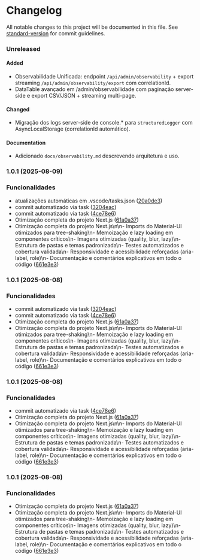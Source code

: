 # Changelog

All notable changes to this project will be documented in this file. See [standard-version](https://github.com/conventional-changelog/standard-version) for commit guidelines.

### Unreleased

#### Added
- Observabilidade Unificada: endpoint `/api/admin/observability` + export streaming `/api/admin/observability/export` com correlationId.
- DataTable avançado em /admin/observabilidade com paginação server-side e export CSV/JSON + streaming multi-page.

#### Changed
- Migração dos logs server-side de console.* para `structuredLogger` com AsyncLocalStorage (correlationId automático).

#### Documentation
- Adicionado `docs/observability.md` descrevendo arquitetura e uso.

### 1.0.1 (2025-08-09)


### Funcionalidades

* atualizações automáticas em .vscode/tasks.json ([20a0de3](https://github.com/FelipeMartini/SiteMetodoAtuarial/commit/20a0de3004993600bfac0e49ee09dccde79e07c9))
* commit automatizado via task ([3204eac](https://github.com/FelipeMartini/SiteMetodoAtuarial/commit/3204eac9ccbb14a9f0ffcecbf554695b7a7cbd22))
* commit automatizado via task ([4ce78e6](https://github.com/FelipeMartini/SiteMetodoAtuarial/commit/4ce78e651238504dd55db8dd88bf1112856e865a))
* Otimização completa do projeto Next.js ([61a0a37](https://github.com/FelipeMartini/SiteMetodoAtuarial/commit/61a0a3705b90b73d32a5d5237a1cfc9702e8ea5b))
* Otimização completa do projeto Next.js\n\n- Imports do Material-UI otimizados para tree-shaking\n- Memoização e lazy loading em componentes críticos\n- Imagens otimizadas (quality, blur, lazy)\n- Estrutura de pastas e temas padronizada\n- Testes automatizados e cobertura validada\n- Responsividade e acessibilidade reforçadas (aria-label, role)\n- Documentação e comentários explicativos em todo o código ([661e3e3](https://github.com/FelipeMartini/SiteMetodoAtuarial/commit/661e3e324fdc958dcbc85c492c9dba64b4758b25))

### 1.0.1 (2025-08-08)


### Funcionalidades

* commit automatizado via task ([3204eac](https://github.com/FelipeMartini/SiteMetodoAtuarial/commit/3204eac9ccbb14a9f0ffcecbf554695b7a7cbd22))
* commit automatizado via task ([4ce78e6](https://github.com/FelipeMartini/SiteMetodoAtuarial/commit/4ce78e651238504dd55db8dd88bf1112856e865a))
* Otimização completa do projeto Next.js ([61a0a37](https://github.com/FelipeMartini/SiteMetodoAtuarial/commit/61a0a3705b90b73d32a5d5237a1cfc9702e8ea5b))
* Otimização completa do projeto Next.js\n\n- Imports do Material-UI otimizados para tree-shaking\n- Memoização e lazy loading em componentes críticos\n- Imagens otimizadas (quality, blur, lazy)\n- Estrutura de pastas e temas padronizada\n- Testes automatizados e cobertura validada\n- Responsividade e acessibilidade reforçadas (aria-label, role)\n- Documentação e comentários explicativos em todo o código ([661e3e3](https://github.com/FelipeMartini/SiteMetodoAtuarial/commit/661e3e324fdc958dcbc85c492c9dba64b4758b25))

### 1.0.1 (2025-08-08)


### Funcionalidades

* commit automatizado via task ([4ce78e6](https://github.com/FelipeMartini/SiteMetodoAtuarial/commit/4ce78e651238504dd55db8dd88bf1112856e865a))
* Otimização completa do projeto Next.js ([61a0a37](https://github.com/FelipeMartini/SiteMetodoAtuarial/commit/61a0a3705b90b73d32a5d5237a1cfc9702e8ea5b))
* Otimização completa do projeto Next.js\n\n- Imports do Material-UI otimizados para tree-shaking\n- Memoização e lazy loading em componentes críticos\n- Imagens otimizadas (quality, blur, lazy)\n- Estrutura de pastas e temas padronizada\n- Testes automatizados e cobertura validada\n- Responsividade e acessibilidade reforçadas (aria-label, role)\n- Documentação e comentários explicativos em todo o código ([661e3e3](https://github.com/FelipeMartini/SiteMetodoAtuarial/commit/661e3e324fdc958dcbc85c492c9dba64b4758b25))

### 1.0.1 (2025-08-08)


### Funcionalidades

* Otimização completa do projeto Next.js ([61a0a37](https://github.com/FelipeMartini/SiteMetodoAtuarial/commit/61a0a3705b90b73d32a5d5237a1cfc9702e8ea5b))
* Otimização completa do projeto Next.js\n\n- Imports do Material-UI otimizados para tree-shaking\n- Memoização e lazy loading em componentes críticos\n- Imagens otimizadas (quality, blur, lazy)\n- Estrutura de pastas e temas padronizada\n- Testes automatizados e cobertura validada\n- Responsividade e acessibilidade reforçadas (aria-label, role)\n- Documentação e comentários explicativos em todo o código ([661e3e3](https://github.com/FelipeMartini/SiteMetodoAtuarial/commit/661e3e324fdc958dcbc85c492c9dba64b4758b25))
